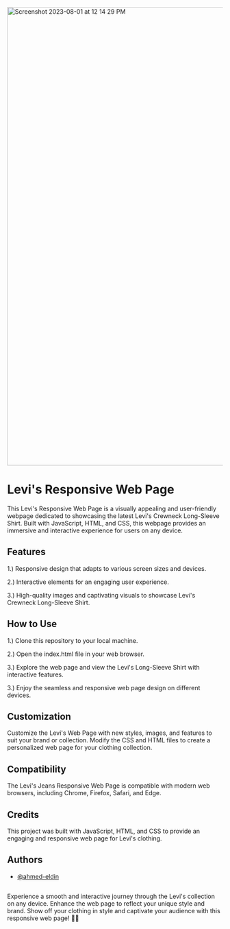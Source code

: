 
<img width="1069" alt="Screenshot 2023-08-01 at 12 14 29 PM" src="https://github.com/ahmed-eldin/Levis-Web-Page/assets/111728755/21f921f9-ac00-4df1-9851-e5014370ea4c">



# Levi's Responsive Web Page

This Levi's Responsive Web Page is a visually appealing and user-friendly webpage dedicated to showcasing the latest Levi's Crewneck Long-Sleeve Shirt. Built with JavaScript, HTML, and CSS, this webpage provides an immersive and interactive experience for users on any device.


## Features

1.) Responsive design that adapts to various screen sizes and devices.

2.) Interactive elements for an engaging user experience.

3.) High-quality images and captivating visuals to showcase Levi's Crewneck Long-Sleeve Shirt.
## How to Use

1.) Clone this repository to your local machine.

2.) Open the index.html file in your web browser.

3.) Explore the web page and view the Levi's Long-Sleeve Shirt with interactive features.

3.) Enjoy the seamless and responsive web page design on different devices.
## Customization

Customize the Levi's Web Page with new styles, images, and features to suit your brand or collection. Modify the CSS and HTML files to create a personalized web page for your clothing collection.
## Compatibility

The Levi's Jeans Responsive Web Page is compatible with modern web browsers, including Chrome, Firefox, Safari, and Edge.
## Credits

This project was built with JavaScript, HTML, and CSS to provide an engaging and responsive web page for Levi's clothing.
## Authors

- [@ahmed-eldin](https://www.github.com/ahmed-eldin)

##  

Experience a smooth and interactive journey through the Levi's collection on any device. Enhance the web page to reflect your unique style and brand. Show off your clothing in style and captivate your audience with this responsive web page! 💭🔥
